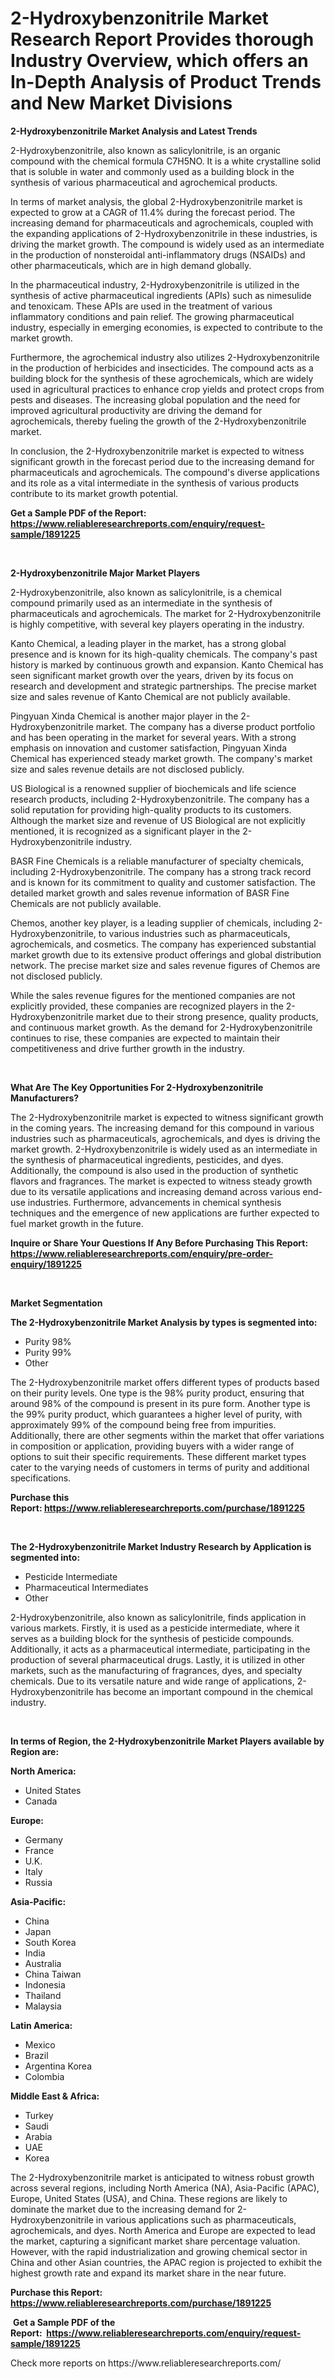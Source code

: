 <p><h1>2-Hydroxybenzonitrile Market Research Report Provides thorough Industry Overview, which offers an In-Depth Analysis of Product Trends and New Market Divisions</h1></p><p><strong>2-Hydroxybenzonitrile Market Analysis and Latest Trends</strong></p>
<p><p>2-Hydroxybenzonitrile, also known as salicylonitrile, is an organic compound with the chemical formula C7H5NO. It is a white crystalline solid that is soluble in water and commonly used as a building block in the synthesis of various pharmaceutical and agrochemical products.</p><p>In terms of market analysis, the global 2-Hydroxybenzonitrile market is expected to grow at a CAGR of 11.4% during the forecast period. The increasing demand for pharmaceuticals and agrochemicals, coupled with the expanding applications of 2-Hydroxybenzonitrile in these industries, is driving the market growth. The compound is widely used as an intermediate in the production of nonsteroidal anti-inflammatory drugs (NSAIDs) and other pharmaceuticals, which are in high demand globally.</p><p>In the pharmaceutical industry, 2-Hydroxybenzonitrile is utilized in the synthesis of active pharmaceutical ingredients (APIs) such as nimesulide and tenoxicam. These APIs are used in the treatment of various inflammatory conditions and pain relief. The growing pharmaceutical industry, especially in emerging economies, is expected to contribute to the market growth.</p><p>Furthermore, the agrochemical industry also utilizes 2-Hydroxybenzonitrile in the production of herbicides and insecticides. The compound acts as a building block for the synthesis of these agrochemicals, which are widely used in agricultural practices to enhance crop yields and protect crops from pests and diseases. The increasing global population and the need for improved agricultural productivity are driving the demand for agrochemicals, thereby fueling the growth of the 2-Hydroxybenzonitrile market.</p><p>In conclusion, the 2-Hydroxybenzonitrile market is expected to witness significant growth in the forecast period due to the increasing demand for pharmaceuticals and agrochemicals. The compound's diverse applications and its role as a vital intermediate in the synthesis of various products contribute to its market growth potential.</p></p>
<p><strong>Get a Sample PDF of the Report:&nbsp; <a href="https://www.reliableresearchreports.com/enquiry/request-sample/1891225">https://www.reliableresearchreports.com/enquiry/request-sample/1891225</a></strong></p>
<p>&nbsp;</p>
<p><strong>2-Hydroxybenzonitrile Major Market Players</strong></p>
<p><p>2-Hydroxybenzonitrile, also known as salicylonitrile, is a chemical compound primarily used as an intermediate in the synthesis of pharmaceuticals and agrochemicals. The market for 2-Hydroxybenzonitrile is highly competitive, with several key players operating in the industry. </p><p>Kanto Chemical, a leading player in the market, has a strong global presence and is known for its high-quality chemicals. The company's past history is marked by continuous growth and expansion. Kanto Chemical has seen significant market growth over the years, driven by its focus on research and development and strategic partnerships. The precise market size and sales revenue of Kanto Chemical are not publicly available.</p><p>Pingyuan Xinda Chemical is another major player in the 2-Hydroxybenzonitrile market. The company has a diverse product portfolio and has been operating in the market for several years. With a strong emphasis on innovation and customer satisfaction, Pingyuan Xinda Chemical has experienced steady market growth. The company's market size and sales revenue details are not disclosed publicly.</p><p>US Biological is a renowned supplier of biochemicals and life science research products, including 2-Hydroxybenzonitrile. The company has a solid reputation for providing high-quality products to its customers. Although the market size and revenue of US Biological are not explicitly mentioned, it is recognized as a significant player in the 2-Hydroxybenzonitrile industry.</p><p>BASR Fine Chemicals is a reliable manufacturer of specialty chemicals, including 2-Hydroxybenzonitrile. The company has a strong track record and is known for its commitment to quality and customer satisfaction. The detailed market growth and sales revenue information of BASR Fine Chemicals are not publicly available.</p><p>Chemos, another key player, is a leading supplier of chemicals, including 2-Hydroxybenzonitrile, to various industries such as pharmaceuticals, agrochemicals, and cosmetics. The company has experienced substantial market growth due to its extensive product offerings and global distribution network. The precise market size and sales revenue figures of Chemos are not disclosed publicly.</p><p>While the sales revenue figures for the mentioned companies are not explicitly provided, these companies are recognized players in the 2-Hydroxybenzonitrile market due to their strong presence, quality products, and continuous market growth. As the demand for 2-Hydroxybenzonitrile continues to rise, these companies are expected to maintain their competitiveness and drive further growth in the industry.</p></p>
<p>&nbsp;</p>
<p><strong>What Are The Key Opportunities For 2-Hydroxybenzonitrile Manufacturers?</strong></p>
<p><p>The 2-Hydroxybenzonitrile market is expected to witness significant growth in the coming years. The increasing demand for this compound in various industries such as pharmaceuticals, agrochemicals, and dyes is driving the market growth. 2-Hydroxybenzonitrile is widely used as an intermediate in the synthesis of pharmaceutical ingredients, pesticides, and dyes. Additionally, the compound is also used in the production of synthetic flavors and fragrances. The market is expected to witness steady growth due to its versatile applications and increasing demand across various end-use industries. Furthermore, advancements in chemical synthesis techniques and the emergence of new applications are further expected to fuel market growth in the future.</p></p>
<p><strong>Inquire or Share Your Questions If Any Before Purchasing This Report: <a href="https://www.reliableresearchreports.com/enquiry/pre-order-enquiry/1891225">https://www.reliableresearchreports.com/enquiry/pre-order-enquiry/1891225</a></strong></p>
<p>&nbsp;</p>
<p><strong>Market Segmentation</strong></p>
<p><strong>The 2-Hydroxybenzonitrile Market Analysis by types is segmented into:</strong></p>
<p><ul><li>Purity 98%</li><li>Purity 99%</li><li>Other</li></ul></p>
<p><p>The 2-Hydroxybenzonitrile market offers different types of products based on their purity levels. One type is the 98% purity product, ensuring that around 98% of the compound is present in its pure form. Another type is the 99% purity product, which guarantees a higher level of purity, with approximately 99% of the compound being free from impurities. Additionally, there are other segments within the market that offer variations in composition or application, providing buyers with a wider range of options to suit their specific requirements. These different market types cater to the varying needs of customers in terms of purity and additional specifications.</p></p>
<p><strong>Purchase this Report:&nbsp;<a href="https://www.reliableresearchreports.com/purchase/1891225">https://www.reliableresearchreports.com/purchase/1891225</a></strong></p>
<p>&nbsp;</p>
<p><strong>The 2-Hydroxybenzonitrile Market Industry Research by Application is segmented into:</strong></p>
<p><ul><li>Pesticide Intermediate</li><li>Pharmaceutical Intermediates</li><li>Other</li></ul></p>
<p><p>2-Hydroxybenzonitrile, also known as salicylonitrile, finds application in various markets. Firstly, it is used as a pesticide intermediate, where it serves as a building block for the synthesis of pesticide compounds. Additionally, it acts as a pharmaceutical intermediate, participating in the production of several pharmaceutical drugs. Lastly, it is utilized in other markets, such as the manufacturing of fragrances, dyes, and specialty chemicals. Due to its versatile nature and wide range of applications, 2-Hydroxybenzonitrile has become an important compound in the chemical industry.</p></p>
<p>&nbsp;</p>
<p><strong>In terms of Region, the 2-Hydroxybenzonitrile Market Players available by Region are:</strong></p>
<p>
    <p> <strong> North America: </strong>
        <ul>
            <li>United States</li>
            <li>Canada</li>
        </ul>
        </p> 
    <p> <strong> Europe: </strong>
        <ul>
            <li>Germany</li>
            <li>France</li>
            <li>U.K.</li>
            <li>Italy</li>
            <li>Russia</li>
        </ul>
        </p> 
    <p> <strong> Asia-Pacific: </strong>
        <ul>
            <li>China</li>
            <li>Japan</li>
            <li>South Korea</li>
            <li>India</li>
            <li>Australia</li>
            <li>China Taiwan</li>
            <li>Indonesia</li>
            <li>Thailand</li>
            <li>Malaysia</li>
        </ul>
        </p> 
    <p> <strong> Latin America: </strong>
        <ul>
            <li>Mexico</li>
            <li>Brazil</li>
            <li>Argentina Korea</li>
            <li>Colombia</li>
        </ul>
        </p> 
    <p> <strong> Middle East & Africa: </strong>
        <ul>
            <li>Turkey</li>
            <li>Saudi</li>
            <li>Arabia</li>
            <li>UAE</li>
            <li>Korea</li>
        </ul>
    </p>
    </p>
<p><p>The 2-Hydroxybenzonitrile market is anticipated to witness robust growth across several regions, including North America (NA), Asia-Pacific (APAC), Europe, United States (USA), and China. These regions are likely to dominate the market due to the increasing demand for 2-Hydroxybenzonitrile in various applications such as pharmaceuticals, agrochemicals, and dyes. North America and Europe are expected to lead the market, capturing a significant market share percentage valuation. However, with the rapid industrialization and growing chemical sector in China and other Asian countries, the APAC region is projected to exhibit the highest growth rate and expand its market share in the near future.</p></p>
<p><strong>Purchase this Report: <a href="https://www.reliableresearchreports.com/purchase/1891225">https://www.reliableresearchreports.com/purchase/1891225</a></strong></p>
<p>&nbsp;<strong>Get a Sample PDF of the Report:&nbsp;&nbsp;<a href="https://www.reliableresearchreports.com/enquiry/request-sample/1891225">https://www.reliableresearchreports.com/enquiry/request-sample/1891225</a></strong></p>
<p><strong></strong></p>
<p>Check more reports on https://www.reliableresearchreports.com/</p>